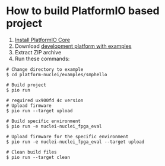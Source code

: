 How to build PlatformIO based project
=====================================

1. [Install PlatformIO Core](http://docs.platformio.org/page/core.html)
2. Download [development platform with examples](https://github.com/Nuclei-Software/platform-nuclei/archive/develop.zip)
3. Extract ZIP archive
4. Run these commands:

```shell
# Change directory to example
$ cd platform-nuclei/examples/smphello

# Build project
$ pio run

# required ux900fd 4c version
# Upload firmware
$ pio run --target upload

# Build specific environment
$ pio run -e nuclei-nuclei_fpga_eval

# Upload firmware for the specific environment
$ pio run -e nuclei-nuclei_fpga_eval --target upload

# Clean build files
$ pio run --target clean
```
